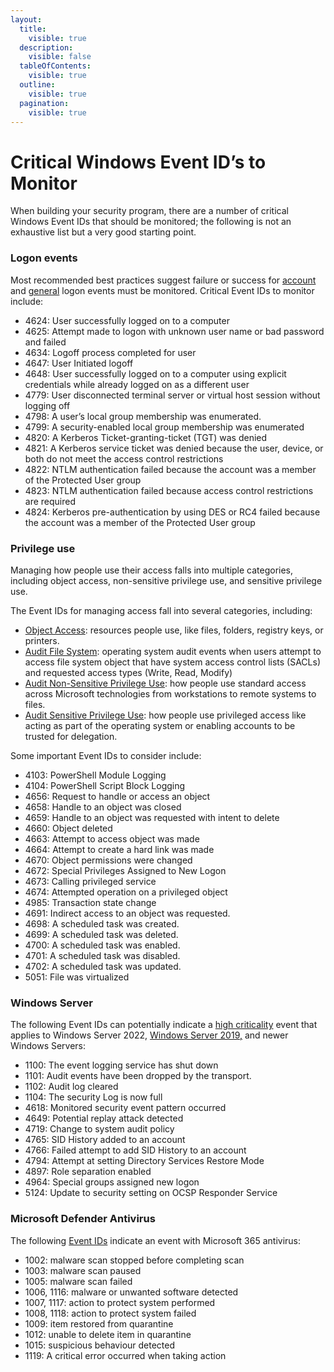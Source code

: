 ```yaml
---
layout:
  title:
    visible: true
  description:
    visible: false
  tableOfContents:
    visible: true
  outline:
    visible: true
  pagination:
    visible: true
---
```


# Critical Windows Event ID’s to Monitor

When building your security program, there are a number of critical Windows Event IDs that should be monitored; the following is not an exhaustive list but a very good starting point.

### Logon events

Most recommended best practices suggest failure or success for [account](https://learn.microsoft.com/en-us/windows/security/threat-protection/auditing/basic-audit-logon-events) and [general](https://learn.microsoft.com/en-us/windows/security/threat-protection/auditing/basic-audit-logon-events) logon events must be monitored. Critical Event IDs to monitor include:

* 4624: User successfully logged on to a computer
* 4625: Attempt made to logon with unknown user name or bad password and failed
* 4634: Logoff process completed for user
* 4647: User Initiated logoff
* 4648: User successfully logged on to a computer using explicit credentials while already logged on as a different user
* 4779: User disconnected terminal server or virtual host session without logging off
* 4798: A user’s local group membership was enumerated.
* 4799: A security-enabled local group membership was enumerated
* 4820: A Kerberos Ticket-granting-ticket (TGT) was denied
* 4821: A Kerberos service ticket was denied because the user, device, or both do not meet the access control restrictions
* 4822: NTLM authentication failed because the account was a member of the Protected User group
* 4823: NTLM authentication failed because access control restrictions are required
* 4824: Kerberos pre-authentication by using DES or RC4 failed because the account was a member of the Protected User group

### Privilege use

Managing how people use their access falls into multiple categories, including object access, non-sensitive privilege use, and sensitive privilege use.

The Event IDs for managing access fall into several categories, including:

* [Object Access](https://learn.microsoft.com/en-us/windows/security/threat-protection/auditing/audit-other-object-access-events): resources people use, like files, folders, registry keys, or printers.
* [Audit File System](https://learn.microsoft.com/en-us/windows/security/threat-protection/auditing/audit-file-system): operating system audit events when users attempt to access file system object that have system access control lists (SACLs) and requested access types (Write, Read, Modify)
* [Audit Non-Sensitive Privilege Use](https://learn.microsoft.com/en-us/windows/security/threat-protection/auditing/audit-non-sensitive-privilege-use): how people use standard access across Microsoft technologies from workstations to remote systems to files.
* [Audit Sensitive Privilege Use](https://learn.microsoft.com/en-us/windows/security/threat-protection/auditing/audit-non-sensitive-privilege-use): how people use privileged access like acting as part of the operating system or enabling accounts to be trusted for delegation.

Some important Event IDs to consider include:

* 4103: PowerShell Module Logging
* 4104: PowerShell Script Block Logging
* 4656: Request to handle or access an object
* 4658: Handle to an object was closed
* 4659: Handle to an object was requested with intent to delete
* 4660: Object deleted
* 4663: Attempt to access object was made
* 4664: Attempt to create a hard link was made
* 4670: Object permissions were changed
* 4672: Special Privileges Assigned to New Logon
* 4673: Calling privileged service
* 4674: Attempted operation on a privileged object
* 4985: Transaction state change
* 4691: Indirect access to an object was requested.
* 4698: A scheduled task was created.
* 4699: A scheduled task was deleted.
* 4700: A scheduled task was enabled.
* 4701: A scheduled task was disabled.
* 4702: A scheduled task was updated.
* 5051: File was virtualized

### Windows Server

The following Event IDs can potentially indicate a [high criticality](https://learn.microsoft.com/en-us/windows-server/identity/ad-ds/plan/appendix-l--events-to-monitor) event that applies to Windows Server 2022, [Windows Server 2019,](https://graylog.org/post/monitoring-microsoft-sql-server-login-audit-events-in-graylog/) and newer Windows Servers:

* 1100: The event logging service has shut down
* 1101: Audit events have been dropped by the transport.
* 1102: Audit log cleared
* 1104: The security Log is now full
* 4618: Monitored security event pattern occurred
* 4649: Potential replay attack detected
* 4719: Change to system audit policy
* 4765: SID History added to an account
* 4766: Failed attempt to add SID History to an account
* 4794: Attempt at setting Directory Services Restore Mode
* 4897: Role separation enabled
* 4964: Special groups assigned new logon
* 5124: Update to security setting on OCSP Responder Service

### Microsoft Defender Antivirus

The following [Event IDs](https://learn.microsoft.com/en-us/microsoft-365/security/defender-endpoint/troubleshoot-microsoft-defender-antivirus?view=o365-worldwide) indicate an event with Microsoft 365 antivirus:

* 1002: malware scan stopped before completing scan
* 1003: malware scan paused
* 1005: malware scan failed
* 1006, 1116: malware or unwanted software detected
* 1007, 1117: action to protect system performed
* 1008, 1118: action to protect system failed
* 1009: item restored from quarantine
* 1012: unable to delete item in quarantine
* 1015: suspicious behaviour detected
* 1119: A critical error occurred when taking action
